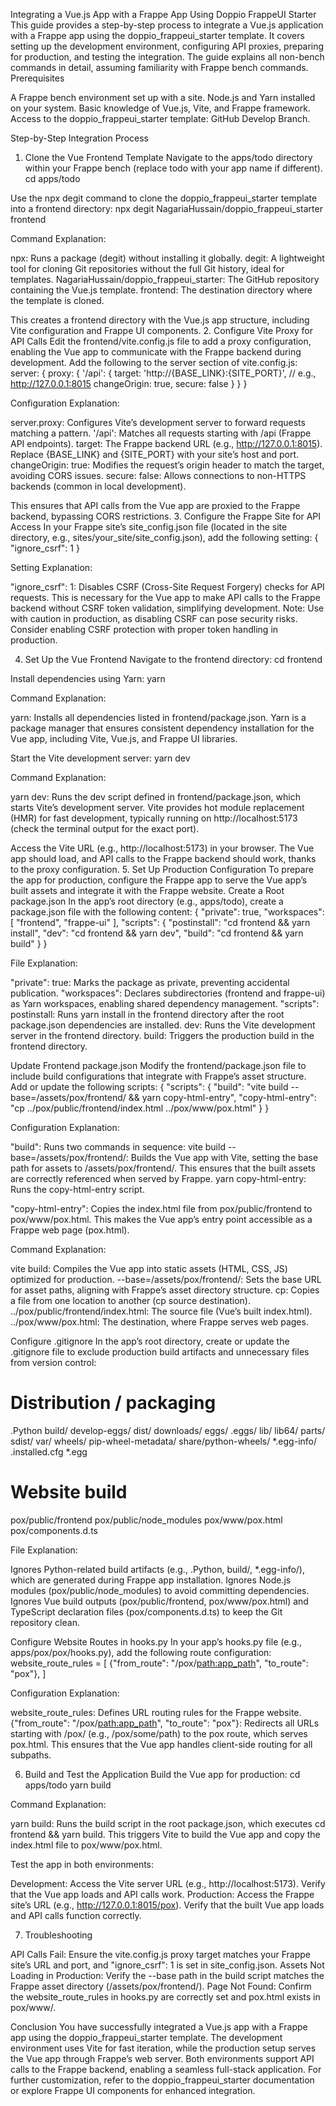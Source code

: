 Integrating a Vue.js App with a Frappe App Using Doppio FrappeUI Starter
This guide provides a step-by-step process to integrate a Vue.js application with a Frappe app using the doppio_frappeui_starter template. It covers setting up the development environment, configuring API proxies, preparing for production, and testing the integration. The guide explains all non-bench commands in detail, assuming familiarity with Frappe bench commands.
Prerequisites

A Frappe bench environment set up with a site.
Node.js and Yarn installed on your system.
Basic knowledge of Vue.js, Vite, and Frappe framework.
Access to the doppio_frappeui_starter template: GitHub Develop Branch.

Step-by-Step Integration Process
1. Clone the Vue Frontend Template
Navigate to the apps/todo directory within your Frappe bench (replace todo with your app name if different).
cd apps/todo

Use the npx degit command to clone the doppio_frappeui_starter template into a frontend directory:
npx degit NagariaHussain/doppio_frappeui_starter frontend

Command Explanation:

npx: Runs a package (degit) without installing it globally.
degit: A lightweight tool for cloning Git repositories without the full Git history, ideal for templates.
NagariaHussain/doppio_frappeui_starter: The GitHub repository containing the Vue.js template.
frontend: The destination directory where the template is cloned.

This creates a frontend directory with the Vue.js app structure, including Vite configuration and Frappe UI components.
2. Configure Vite Proxy for API Calls
Edit the frontend/vite.config.js file to add a proxy configuration, enabling the Vue app to communicate with the Frappe backend during development.
Add the following to the server section of vite.config.js:
server: {
  proxy: {
    '/api': {
      target: 'http://{BASE_LINK}:{SITE_PORT}', // e.g., http://127.0.0.1:8015
      changeOrigin: true,
      secure: false
    }
  }
}

Configuration Explanation:

server.proxy: Configures Vite’s development server to forward requests matching a pattern.
'/api': Matches all requests starting with /api (Frappe API endpoints).
target: The Frappe backend URL (e.g., http://127.0.0.1:8015). Replace {BASE_LINK} and {SITE_PORT} with your site’s host and port.
changeOrigin: true: Modifies the request’s origin header to match the target, avoiding CORS issues.
secure: false: Allows connections to non-HTTPS backends (common in local development).

This ensures that API calls from the Vue app are proxied to the Frappe backend, bypassing CORS restrictions.
3. Configure the Frappe Site for API Access
In your Frappe site’s site_config.json file (located in the site directory, e.g., sites/your_site/site_config.json), add the following setting:
{
  "ignore_csrf": 1
}

Setting Explanation:

"ignore_csrf": 1: Disables CSRF (Cross-Site Request Forgery) checks for API requests. This is necessary for the Vue app to make API calls to the Frappe backend without CSRF token validation, simplifying development. Note: Use with caution in production, as disabling CSRF can pose security risks. Consider enabling CSRF protection with proper token handling in production.

4. Set Up the Vue Frontend
Navigate to the frontend directory:
cd frontend

Install dependencies using Yarn:
yarn

Command Explanation:

yarn: Installs all dependencies listed in frontend/package.json. Yarn is a package manager that ensures consistent dependency installation for the Vue app, including Vite, Vue.js, and Frappe UI libraries.

Start the Vite development server:
yarn dev

Command Explanation:

yarn dev: Runs the dev script defined in frontend/package.json, which starts Vite’s development server. Vite provides hot module replacement (HMR) for fast development, typically running on http://localhost:5173 (check the terminal output for the exact port).

Access the Vite URL (e.g., http://localhost:5173) in your browser. The Vue app should load, and API calls to the Frappe backend should work, thanks to the proxy configuration.
5. Set Up Production Configuration
To prepare the app for production, configure the Frappe app to serve the Vue app’s built assets and integrate it with the Frappe website.
Create a Root package.json
In the app’s root directory (e.g., apps/todo), create a package.json file with the following content:
{
    "private": true,
    "workspaces": [
        "frontend",
        "frappe-ui"
    ],
    "scripts": {
        "postinstall": "cd frontend && yarn install",
        "dev": "cd frontend && yarn dev",
        "build": "cd frontend && yarn build"
    }
}

File Explanation:

"private": true: Marks the package as private, preventing accidental publication.
"workspaces": Declares subdirectories (frontend and frappe-ui) as Yarn workspaces, enabling shared dependency management.
"scripts":
postinstall: Runs yarn install in the frontend directory after the root package.json dependencies are installed.
dev: Runs the Vite development server in the frontend directory.
build: Triggers the production build in the frontend directory.



Update Frontend package.json
Modify the frontend/package.json file to include build configurations that integrate with Frappe’s asset structure. Add or update the following scripts:
{
  "scripts": {
    "build": "vite build --base=/assets/pox/frontend/ && yarn copy-html-entry",
    "copy-html-entry": "cp ../pox/public/frontend/index.html ../pox/www/pox.html"
  }
}

Configuration Explanation:

"build": Runs two commands in sequence:
vite build --base=/assets/pox/frontend/: Builds the Vue app with Vite, setting the base path for assets to /assets/pox/frontend/. This ensures that the built assets are correctly referenced when served by Frappe.
yarn copy-html-entry: Runs the copy-html-entry script.


"copy-html-entry": Copies the index.html file from pox/public/frontend to pox/www/pox.html. This makes the Vue app’s entry point accessible as a Frappe web page (pox.html).

Command Explanation:

vite build: Compiles the Vue app into static assets (HTML, CSS, JS) optimized for production.
--base=/assets/pox/frontend/: Sets the base URL for asset paths, aligning with Frappe’s asset directory structure.
cp: Copies a file from one location to another (cp source destination).
../pox/public/frontend/index.html: The source file (Vue’s built index.html).
../pox/www/pox.html: The destination, where Frappe serves web pages.

Configure .gitignore
In the app’s root directory, create or update the .gitignore file to exclude production build artifacts and unnecessary files from version control:
# Distribution / packaging
.Python
build/
develop-eggs/
dist/
downloads/
eggs/
.eggs/
lib/
lib64/
parts/
sdist/
var/
wheels/
pip-wheel-metadata/
share/python-wheels/
*.egg-info/
.installed.cfg
*.egg

# Website build
pox/public/frontend
pox/public/node_modules
pox/www/pox.html
pox/components.d.ts

File Explanation:

Ignores Python-related build artifacts (e.g., .Python, build/, *.egg-info/), which are generated during Frappe app installation.
Ignores Node.js modules (pox/public/node_modules) to avoid committing dependencies.
Ignores Vue build outputs (pox/public/frontend, pox/www/pox.html) and TypeScript declaration files (pox/components.d.ts) to keep the Git repository clean.

Configure Website Routes in hooks.py
In your app’s hooks.py file (e.g., apps/pox/pox/hooks.py), add the following route configuration:
website_route_rules = [
    {"from_route": "/pox/<path:app_path>", "to_route": "pox"},
]

Configuration Explanation:

website_route_rules: Defines URL routing rules for the Frappe website.
{"from_route": "/pox/<path:app_path>", "to_route": "pox"}: Redirects all URLs starting with /pox/ (e.g., /pox/some/path) to the pox route, which serves pox.html. This ensures that the Vue app handles client-side routing for all subpaths.

6. Build and Test the Application
Build the Vue app for production:
cd apps/todo
yarn build

Command Explanation:

yarn build: Runs the build script in the root package.json, which executes cd frontend && yarn build. This triggers Vite to build the Vue app and copy the index.html file to pox/www/pox.html.

Test the app in both environments:

Development: Access the Vite server URL (e.g., http://localhost:5173). Verify that the Vue app loads and API calls work.
Production: Access the Frappe site’s URL (e.g., http://127.0.0.1:8015/pox). Verify that the built Vue app loads and API calls function correctly.

7. Troubleshooting

API Calls Fail: Ensure the vite.config.js proxy target matches your Frappe site’s URL and port, and "ignore_csrf": 1 is set in site_config.json.
Assets Not Loading in Production: Verify the --base path in the build script matches the Frappe asset directory (/assets/pox/frontend/).
Page Not Found: Confirm the website_route_rules in hooks.py are correctly set and pox.html exists in pox/www/.

Conclusion
You have successfully integrated a Vue.js app with a Frappe app using the doppio_frappeui_starter template. The development environment uses Vite for fast iteration, while the production setup serves the Vue app through Frappe’s web server. Both environments support API calls to the Frappe backend, enabling a seamless full-stack application.
For further customization, refer to the doppio_frappeui_starter documentation or explore Frappe UI components for enhanced integration.
